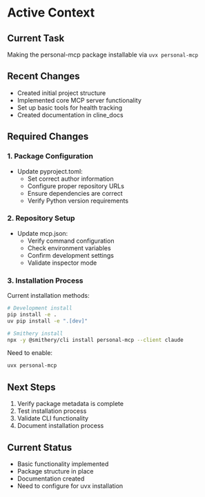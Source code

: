 # Active Context

## Current Task
Making the personal-mcp package installable via `uvx personal-mcp`

## Recent Changes
- Created initial project structure
- Implemented core MCP server functionality
- Set up basic tools for health tracking
- Created documentation in cline_docs

## Required Changes

### 1. Package Configuration
- Update pyproject.toml:
  - Set correct author information
  - Configure proper repository URLs
  - Ensure dependencies are correct
  - Verify Python version requirements

### 2. Repository Setup
- Update mcp.json:
  - Verify command configuration
  - Check environment variables
  - Confirm development settings
  - Validate inspector mode

### 3. Installation Process
Current installation methods:
```bash
# Development install
pip install -e .
uv pip install -e ".[dev]"

# Smithery install
npx -y @smithery/cli install personal-mcp --client claude
```

Need to enable:
```bash
uvx personal-mcp
```

## Next Steps
1. Verify package metadata is complete
2. Test installation process
3. Validate CLI functionality
4. Document installation process

## Current Status
- Basic functionality implemented
- Package structure in place
- Documentation created
- Need to configure for uvx installation